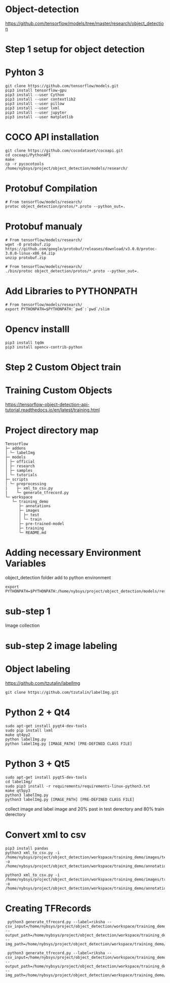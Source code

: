 # Object-detection

https://github.com/tensorflow/models/tree/master/research/object_detection

# Step 1 setup for object detection
# Pyhton 3
```
git clone https://github.com/tensorflow/models.git
pip3 install tensorflow-gpu
pip3 install --user Cython
pip3 install --user contextlib2
pip3 install --user pillow
pip3 install --user lxml
pip3 install --user jupyter
pip3 install --user matplotlib
```
# COCO API installation
```
git clone https://github.com/cocodataset/cocoapi.git
cd cocoapi/PythonAPI
make
cp -r pycocotools /home/nybsys/project/object_detection/models/research/
```
# Protobuf Compilation
```
# From tensorflow/models/research/
protoc object_detection/protos/*.proto --python_out=.
```
# Protobuf manualy
```
# From tensorflow/models/research/
wget -O protobuf.zip https://github.com/google/protobuf/releases/download/v3.0.0/protoc-3.0.0-linux-x86_64.zip
unzip protobuf.zip

# From tensorflow/models/research/
./bin/protoc object_detection/protos/*.proto --python_out=.
```
# Add Libraries to PYTHONPATH
```
# From tensorflow/models/research/
export PYTHONPATH=$PYTHONPATH:`pwd`:`pwd`/slim
```

# Opencv installl
```
pip3 install tqdm
pip3 install opencv-contrib-python

```
# Step 2 Custom Object train
# Training Custom Objects
https://tensorflow-object-detection-api-tutorial.readthedocs.io/en/latest/training.html
# Project directory map
```
TensorFlow
├─ addons
│ └─ labelImg
├─ models
│ ├─ official
│ ├─ research
│ ├─ samples
│ └─ tutorials
├─ scripts
│ └─ preprocessing
|    ├─ xml_to_csv.py
|    └─ generate_tfrecord.py
└─ workspace
   └─ training_demo
      ├─ annotations
      ├─ images
      │ ├─ test
      │ └─ train
      ├─ pre-trained-model
      ├─ training
      └─ README.md

```
# Adding necessary Environment Variables

object_detection folder add to python environment
```
export PYTHONPATH=$PYTHONPATH:/home/nybsys/project/object_detection/models/research
```
# sub-step 1 
Image collection

# sub-step 2 image labeling

# Object labeling
https://github.com/tzutalin/labelImg

```
git clone https://github.com/tzutalin/labelImg.git
```

# Python 2 + Qt4
```
sudo apt-get install pyqt4-dev-tools
sudo pip install lxml
make qt4py2
python labelImg.py
python labelImg.py [IMAGE_PATH] [PRE-DEFINED CLASS FILE]
```
# Python 3 + Qt5
```
sudo apt-get install pyqt5-dev-tools
cd labelImg/
sudo pip3 install -r requirements/requirements-linux-python3.txt
make qt5py3
python3 labelImg.py
python3 labelImg.py [IMAGE_PATH] [PRE-DEFINED CLASS FILE]
```
collect image and label image and 20% past in test derectory and 80% train derectory

# Convert xml to csv
```
pip3 install pandas
python3 xml_to_csv.py -i /home/nybsys/project/object_detection/workspace/training_demo/images/test -o /home/nybsys/project/object_detection/workspace/training_demo/annotations/test_labels.csv
  
python3 xml_to_csv.py -i /home/nybsys/project/object_detection/workspace/training_demo/images/train -o /home/nybsys/project/object_detection/workspace/training_demo/annotations/train_labels.csv

```
# Creating TFRecords
``` 
 python3 generate_tfrecord.py --label=riksha --csv_input=/home/nybsys/project/object_detection/workspace/training_demo/annotations/train_labels.csv --output_path=/home/nybsys/project/object_detection/workspace/training_demo/annotations/train.record --img_path=/home/nybsys/project/object_detection/workspace/training_demo/images/train
 
 python3 generate_tfrecord.py --label=riksha --csv_input=/home/nybsys/project/object_detection/workspace/training_demo/annotations/test_labels.csv --output_path=/home/nybsys/project/object_detection/workspace/training_demo/annotations/test.record --img_path=/home/nybsys/project/object_detection/workspace/training_demo/images/test
```
